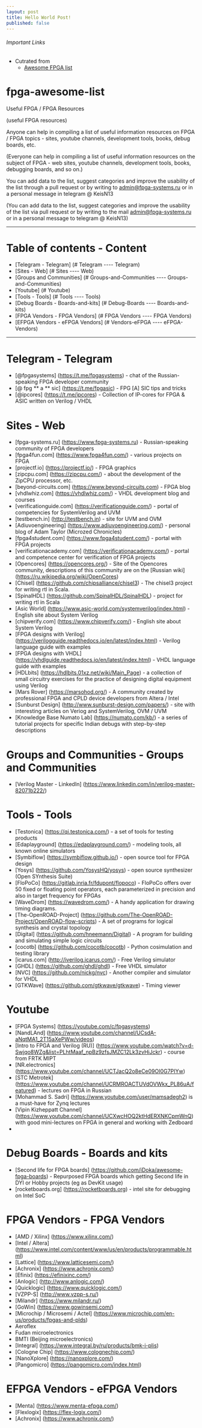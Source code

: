 ```yaml
---
layout: post
title: Hello World Post!
published: false
---
```


###### Important Links

 - Cutrated from
 	- [Awesome FPGA list](https://github.com/FPGA-Systems/fpga-awesome-list)
   
# fpga-awesome-list
Useful FPGA / FPGA Resources

(useful FPGA resources)

Anyone can help in compiling a list of useful information resources on FPGA / FPGA topics - sites, youtube channels, development tools, books, debug boards, etc.

(Everyone can help in compiling a list of useful information resources on the subject of FPGA - web sites, youtube channels, development tools, books, debugging boards, and so on.)

You can add data to the list, suggest categories and improve the usability of the list through a pull request or by writing to admin@fpga-systems.ru or in a personal message in telegram @ KeisN13

(You can add data to the list, suggest categories and improve the usability of the list via pull request or by writing to the mail admin@fpga-systems.ru or in a personal message to telegram @ KeisN13)
***

# Table of contents - Content
* [Telegram - Telegram] (# Telegram ---- Telegram)
* [Sites - Web] (# Sites ---- Web)
* [Groups and Communities] (# Groups-and-Communities ---- Groups-and-Communities)
* [Youtube] (# Youtube)
* [Tools - Tools] (# Tools ---- Tools)
* [Debug Boards - Boards-and-kits] (# Debug-Boards ---- Boards-and-kits)
* [FPGA Vendors - FPGA Vendors] (# FPGA Vendors ---- FPGA Vendors)
* [EFPGA Vendors - eFPGA Vendors] (# Vendors-eFPGA ---- eFPGA-Vendors)

***
# Telegram - Telegram
* [@fpgasystems] (https://t.me/fpgasystems) - chat of the Russian-speaking FPGA developer community
* [@ fpg ** a ** sic] (https://t.me/fpgasic) - FPG [A] SIC tips and tricks
* [@ipcores] (https://t.me/ipcores) - Collection of IP-cores for FPGA & ASIC written on Verilog / VHDL


# Sites - Web
* [fpga-systems.ru] (https://www.fpga-systems.ru) - Russian-speaking community of FPGA developers
* [fpga4fun.com] (https://www.fpga4fun.com/) - various projects on FPGA
* [projectf.io] (https://projectf.io/) - FPGA graphics
* [zipcpu.com] (https://zipcpu.com/) - about the development of the ZipCPU processor, etc.
* [beyond-circuits.com] (https://www.beyond-circuits.com) - FPGA blog
* [vhdlwhiz.com] (https://vhdlwhiz.com/) - VHDL development blog and courses
* [verificationguide.com] (https://verificationguide.com/) - portal of competencies for SystemVerilog and UVM
* [testbench.in] (http://testbench.in) - site for UVM and OVM
* [Adiuvoengineering] (https://www.adiuvoengineering.com/) - personal blog of Adam Taylor (Microzed Chronicles)
* [fpga4student.com] (https://www.fpga4student.com/) - portal with FPGA projects
* [verificationacademy.com] (https://verificationacademy.com/) - portal and competence center for verification of FPGA projects
* [Opencores] (https://opencores.org/) - Site of the Opencores community, descriptions of this community are on the [Russian wiki] (https://ru.wikipedia.org/wiki/OpenCores)
* [Chisel] (https://github.com/chipsalliance/chisel3) - The chisel3 project for writing rtl in Scala.
* [SpinalHDL] (https://github.com/SpinalHDL/SpinalHDL) - project for writing rtl in Scala
* [Asic World] (https://www.asic-world.com/systemverilog/index.html) - English site about System Verilog
* [chipverify.com] (https://www.chipverify.com/) - English site about System Verilog 
* [FPGA designs with Verilog] (https://verilogguide.readthedocs.io/en/latest/index.html) - Verilog language guide with examples
* [FPGA designs with VHDL] (https://vhdlguide.readthedocs.io/en/latest/index.html) - VHDL language guide with examples
* [HDLbits] (https://hdlbits.01xz.net/wiki/Main_Page) - a collection of small circuitry exercises for the practice of designing digital equipment using Verilog
* [Mars Rover] (https://marsohod.org/) - A community created by professional FPGA and CPLD device developers from Altera / Intel
* [Sunburst Design] (http://www.sunburst-design.com/papers/) - site with interesting articles on Veriog and SystemVerilog, OVM / UVM
* [Knowledge Base Numato Lab] (https://numato.com/kb/) - a series of tutorial projects for specific Indian debugs with step-by-step descriptions

# Groups and Communities - Groups and Communities
* [Verilog Master - LinkedIn] (https://www.linkedin.com/in/verilog-master-82071b222/)

# Tools - Tools
* [Testonica] (https://qi.testonica.com/) - a set of tools for testing products
* [Edaplayground] (https://edaplayground.com/) - modeling tools, all known online simulators
* [Symbiflow] (https://symbiflow.github.io/) - open source tool for FPGA design
* [Yosys] (https://github.com/YosysHQ/yosys) - open source synthesizer (Open SYnthesis Suite)
* [FloPoCo] (https://gitlab.inria.fr/fdupont/flopoco) - FloPoCo offers over 50 fixed or floating point operators, each parameterized in precision and also in target frequency for FPGAs
* [WaveDrom] (https://wavedrom.com/) - A handy application for drawing timing diagrams. 
* [The-OpenROAD-Project] (https://github.com/The-OpenROAD-Project/OpenROAD-flow-scripts) - A set of programs for logical synthesis and crystal topology
* [Digital] (https://github.com/hneemann/Digital) - A program for building and simulating simple logic circuits
* [cocotb] (https://github.com/cocotb/cocotb) - Python cosimulation and testing library
* [icarus.com] (http://iverilog.icarus.com/) - Free Verilog simulator
* [GHDL] (https://github.com/ghdl/ghdl) - Free VHDL simulator
* [NVC] (https://github.com/nickg/nvc) - Another compiler and simulator for VHDL
* [GTKWave] (https://github.com/gtkwave/gtkwave) - Timing viewer



# Youtube
* [FPGA Systems] (https://youtube.com/c/fpgasystems)
* [NandLAnd] (https://www.youtube.com/channel/UCsdA-aNqtMA1_2T15aXePWw/videos)
* [Intro to FPGA and Verilog (RU)] (https://www.youtube.com/watch?v=d-Swjqo8WZg&list=PLhtMaaf_npBz9zfsJMZC12Lk3zvHiJckr) - course from FRTK MIPT
* [NR.electronics] (https://www.youtube.com/channel/UCTJacQ2o8eCe09OI0G7PIYw)
* [STC Metrotek] (https://www.youtube.com/channel/UCRMROACTUVdOVWkx_PL86uA/featured) - lectures on FPGA in Russian
* [Mohammad S. Sadri] (https://www.youtube.com/user/mamsadegh2) is a must-have for Zynq lectures
* [Vipin Kizheppatt Channel] (https://www.youtube.com/channel/UCXwcHOQ2ktHdERXNKCpmWnQ) with good mini-lectures on FPGA in general and working with Zedboard
* 


# Debug Boards - Boards and kits
* [Second life for FPGA boards] (https://github.com/iDoka/awesome-fpga-boards) - Repurposed FPGA boards which getting Second life in DYI or Hobby projects (eg as DevKit usage)
* [rocketboards.org] (https://rocketboards.org) - intel site for debugging on Intel SoC 


# FPGA Vendors - FPGA Vendors
* [AMD / Xilinx] (https://www.xilinx.com/)
* [Intel / Altera] (https://www.intel.com/content/www/us/en/products/programmable.html)
* [Lattice] (https://www.latticesemi.com/)
* [Achronix] (https://www.achronix.com/)
* [Efinix] (https://efinixinc.com/)
* [Anlogic] (http://www.anlogic.com/)
* [Quicklogic] (https://www.quicklogic.com/)
* [VZPP-S] (http://www.vzpp-s.ru/)
* [Milandr] (https://www.milandr.ru/)
* [GoWin] (https://www.gowinsemi.com/)
* [Microchip / Microsemi / Actel] (https://www.microchip.com/en-us/products/fpgas-and-plds)
* Aeroflex
* Fudan microelectronics
* BMTI (Beijing microelectronics)
* [Integral] (https://www.integral.by/ru/products/bmk-i-plis)
* [Cologne Chip] (https://www.colognechip.com/)
* [NanoXplore] (https://nanoxplore.com/)
* [Pangomicro] (https://pangomicro.com/index.html)

# EFPGA Vendors - eFPGA Vendors
* [Menta] (https://www.menta-efpga.com/)
* [Flexlogix] (https://flex-logix.com/)
* [Achronix] (https://www.achronix.com/)

